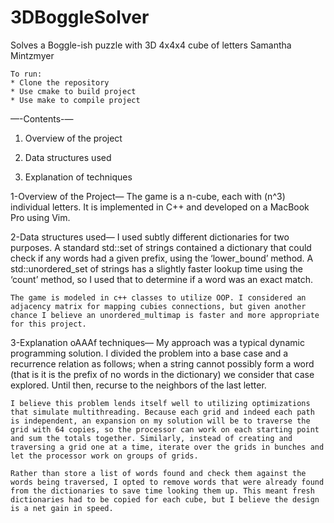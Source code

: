 # 3DBoggleSolver
Solves a Boggle-ish puzzle with 3D 4x4x4 cube of letters
            Samantha Mintzmyer

    To run:
    * Clone the repository
    * Use cmake to build project
    * Use make to compile project


—-Contents-—

1) Overview of the project

2) Data structures used

3) Explanation of techniques

1-Overview of the Project—
    The game is a n-cube, each with (n^3) individual letters. It is implemented in C++ and developed on a MacBook Pro using Vim.

2-Data structures used—
    I used subtly different dictionaries for two purposes. A standard std::set of strings contained a dictionary that could check if any words had a given prefix, using the ‘lower_bound’ method. A std::unordered_set of strings has a slightly faster lookup time using the ‘count’ method, so I used that to determine if a word was an exact match.

    The game is modeled in c++ classes to utilize OOP. I considered an adjacency matrix for mapping cubies connections, but given another chance I believe an unordered_multimap is faster and more appropriate for this project.

3-Explanation oAAAf techniques—
    My approach was a typical dynamic programming solution. I divided the problem into a base case and a recurrence relation as follows; when a string cannot possibly form a word (that is it is the prefix of no words in the dictionary) we consider that case explored. Until then, recurse to the neighbors of the last letter.

    I believe this problem lends itself well to utilizing optimizations that simulate multithreading. Because each grid and indeed each path is independent, an expansion on my solution will be to traverse the grid with 64 copies, so the processor can work on each starting point and sum the totals together. Similarly, instead of creating and traversing a grid one at a time, iterate over the grids in bunches and let the processor work on groups of grids.

    Rather than store a list of words found and check them against the words being traversed, I opted to remove words that were already found from the dictionaries to save time looking them up. This meant fresh dictionaries had to be copied for each cube, but I believe the design is a net gain in speed.
